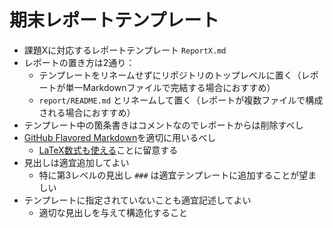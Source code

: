 # 期末レポートテンプレート

* 課題Xに対応するレポートテンプレート `ReportX.md` 
* レポートの置き方は2通り：
  + テンプレートをリネームせずにリポジトリのトップレベルに置く（レポートが単一Markdownファイルで完結する場合におすすめ）
  + `report/README.md` とリネームして置く（レポートが複数ファイルで構成される場合におすすめ）
* テンプレート中の箇条書きはコメントなのでレポートからは削除すべし
* [GitHub Flavored Markdown](https://docs.github.com/ja/get-started/writing-on-github/getting-started-with-writing-and-formatting-on-github/basic-writing-and-formatting-syntax)を適切に用いるべし
  + [LaTeX数式も使える](https://docs.github.com/ja/get-started/writing-on-github/working-with-advanced-formatting/writing-mathematical-expressions)ことに留意する
* 見出しは適宜追加してよい
  + 特に第3レベルの見出し `###` は適宜テンプレートに追加することが望ましい
* テンプレートに指定されていないことも適宜記述してよい
  + 適切な見出しを与えて構造化すること
